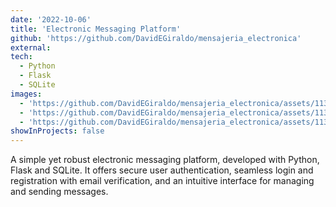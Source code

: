 ```yaml
---
date: '2022-10-06'
title: 'Electronic Messaging Platform'
github: 'https://github.com/DavidEGiraldo/mensajeria_electronica'
external: 
tech:
  - Python
  - Flask
  - SQLite
images:
  - 'https://github.com/DavidEGiraldo/mensajeria_electronica/assets/113148688/f21db853-1248-4f6b-9bc9-7582e067a718'
  - 'https://github.com/DavidEGiraldo/mensajeria_electronica/assets/113148688/1e585954-e56e-4ef4-976a-388dad1943ac'
  - 'https://github.com/DavidEGiraldo/mensajeria_electronica/assets/113148688/b4a01f49-7da9-4815-ae7c-f28babd8cb26'
showInProjects: false
---
```

A simple yet robust electronic messaging platform, developed with Python, Flask and SQLite. It offers secure user authentication, seamless login and registration with email verification, and an intuitive interface for managing and sending messages.